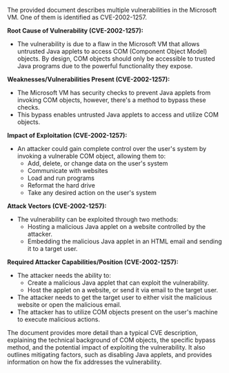 The provided document describes multiple vulnerabilities in the Microsoft VM. One of them is identified as CVE-2002-1257.

**Root Cause of Vulnerability (CVE-2002-1257):**
- The vulnerability is due to a flaw in the Microsoft VM that allows untrusted Java applets to access COM (Component Object Model) objects. By design, COM objects should only be accessible to trusted Java programs due to the powerful functionality they expose.

**Weaknesses/Vulnerabilities Present (CVE-2002-1257):**
- The Microsoft VM has security checks to prevent Java applets from invoking COM objects, however, there's a method to bypass these checks.
- This bypass enables untrusted Java applets to access and utilize COM objects.

**Impact of Exploitation (CVE-2002-1257):**
- An attacker could gain complete control over the user's system by invoking a vulnerable COM object, allowing them to:
  - Add, delete, or change data on the user's system
  - Communicate with websites
  - Load and run programs
  - Reformat the hard drive
  - Take any desired action on the user's system
  
**Attack Vectors (CVE-2002-1257):**
- The vulnerability can be exploited through two methods:
  - Hosting a malicious Java applet on a website controlled by the attacker.
  - Embedding the malicious Java applet in an HTML email and sending it to a target user.

**Required Attacker Capabilities/Position (CVE-2002-1257):**
- The attacker needs the ability to:
  - Create a malicious Java applet that can exploit the vulnerability.
  - Host the applet on a website, or send it via email to the target user.
- The attacker needs to get the target user to either visit the malicious website or open the malicious email.
- The attacker has to utilize COM objects present on the user's machine to execute malicious actions.

The document provides more detail than a typical CVE description, explaining the technical background of COM objects, the specific bypass method, and the potential impact of exploiting the vulnerability. It also outlines mitigating factors, such as disabling Java applets, and provides information on how the fix addresses the vulnerability.